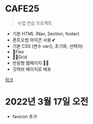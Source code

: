 # CAFE25

>수업 연습 프로젝트

+ 기본 HTML (Nav, Section, footer)
+ 폰트오썸 아이콘 사용 💕
+ 기본 CSS (변수 var(), 초기화, 선택자)
+ 🎉Flex
+ 🐱‍🐉Grid
+ 반응형 웹페이지 🐱‍🏍
+ 깃허브 페이지로 배포

[링크](https://yujangwon.github.io/CAFE25/)

# 2022년 3월 17일 오전
+ favicon 추가
